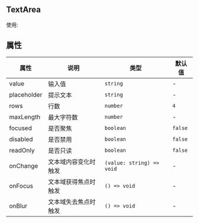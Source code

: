 ## TextArea

使用:

<code src="./demo.tsx"></code>

## 属性

| 属性        | 说明                 | 类型                      | 默认值  |
| ----------- | -------------------- | ------------------------- | ------- |
| value       | 输入值               | `string`                  | -       |
| placeholder | 提示文本             | `string`                  | -       |
| rows        | 行数                 | `number`                  | `4`     |
| maxLength   | 最大字符数           | `number`                  | -       |
| focused     | 是否聚焦             | `boolean`                 | `false` |
| disabled    | 是否禁用             | `boolean`                 | `false` |
| readOnly    | 是否只读             | `boolean`                 | `false` |
| onChange    | 文本域内容变化时触发 | `(value: string) => void` | -       |
| onFocus     | 文本域获得焦点时触发 | `() => void`              | -       |
| onBlur      | 文本域失去焦点时触发 | `() => void`              | -       |
